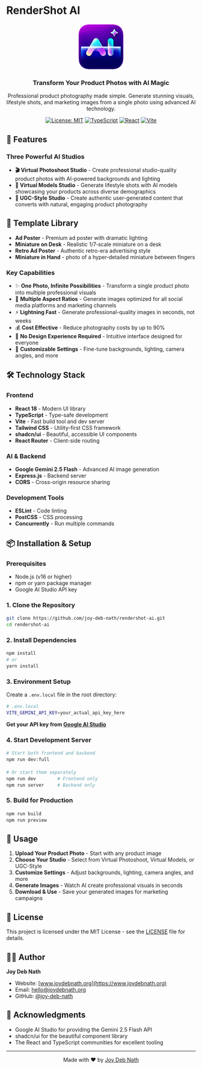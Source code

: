 # RenderShot AI

<div align="center">
  <img src="public/applogo.png" alt="RenderShot AI Logo" width="120" height="120">
  
  <h3>Transform Your Product Photos with AI Magic</h3>
  
  <p>Professional product photography made simple. Generate stunning visuals, lifestyle shots, and marketing images from a single photo using advanced AI technology.</p>
  
  [![License: MIT](https://img.shields.io/badge/License-MIT-yellow.svg)](https://opensource.org/licenses/MIT)
  [![TypeScript](https://img.shields.io/badge/TypeScript-007ACC?logo=typescript&logoColor=white)](https://www.typescriptlang.org/)
  [![React](https://img.shields.io/badge/React-20232A?logo=react&logoColor=61DAFB)](https://reactjs.org/)
  [![Vite](https://img.shields.io/badge/Vite-646CFF?logo=vite&logoColor=white)](https://vitejs.dev/)
</div>

## 🚀 Features

### Three Powerful AI Studios

- **🎬 Virtual Photoshoot Studio** - Create professional studio-quality product photos with AI-powered backgrounds and lighting
- **👥 Virtual Models Studio** - Generate lifestyle shots with AI models showcasing your products across diverse demographics
- **📱 UGC-Style Studio** - Create authentic user-generated content that converts with natural, engaging product photography

## 🎨 Template Library

- **Ad Poster** - Premium ad poster with dramatic lighting
- **Miniature on Desk** - Realistic 1/7‑scale miniature on a desk
- **Retro Ad Poster** - Authentic retro-era advertising style
- **Miniature in Hand** - photo of a hyper‑detailed miniature between fingers

### Key Capabilities

- ✨ **One Photo, Infinite Possibilities** - Transform a single product photo into multiple professional visuals
- 🎨 **Multiple Aspect Ratios** - Generate images optimized for all social media platforms and marketing channels
- ⚡ **Lightning Fast** - Generate professional-quality images in seconds, not weeks
- 💰 **Cost Effective** - Reduce photography costs by up to 90%
- 🎯 **No Design Experience Required** - Intuitive interface designed for everyone
- 🔧 **Customizable Settings** - Fine-tune backgrounds, lighting, camera angles, and more

## 🛠️ Technology Stack

### Frontend
- **React 18** - Modern UI library
- **TypeScript** - Type-safe development
- **Vite** - Fast build tool and dev server
- **Tailwind CSS** - Utility-first CSS framework
- **shadcn/ui** - Beautiful, accessible UI components
- **React Router** - Client-side routing

### AI & Backend
- **Google Gemini 2.5 Flash** - Advanced AI image generation
- **Express.js** - Backend server
- **CORS** - Cross-origin resource sharing

### Development Tools
- **ESLint** - Code linting
- **PostCSS** - CSS processing
- **Concurrently** - Run multiple commands

## 📦 Installation & Setup

### Prerequisites

- Node.js (v16 or higher)
- npm or yarn package manager
- Google AI Studio API key

### 1. Clone the Repository

```bash
git clone https://github.com/joy-deb-nath/rendershot-ai.git
cd rendershot-ai
```

### 2. Install Dependencies

```bash
npm install
# or
yarn install
```

### 3. Environment Setup

Create a `.env.local` file in the root directory:

```bash
# .env.local
VITE_GEMINI_API_KEY=your_actual_api_key_here
```

**Get your API key from [Google AI Studio](https://aistudio.google.com/app/apikey)**

### 4. Start Development Server

```bash
# Start both frontend and backend
npm run dev:full

# Or start them separately
npm run dev        # Frontend only
npm run server     # Backend only
```

### 5. Build for Production

```bash
npm run build
npm run preview
```

## 🎯 Usage

1. **Upload Your Product Photo** - Start with any product image
2. **Choose Your Studio** - Select from Virtual Photoshoot, Virtual Models, or UGC-Style
3. **Customize Settings** - Adjust backgrounds, lighting, camera angles, and more
4. **Generate Images** - Watch AI create professional visuals in seconds
5. **Download & Use** - Save your generated images for marketing campaigns


## 📄 License

This project is licensed under the MIT License - see the [LICENSE](LICENSE) file for details.

## 👨‍💻 Author

**Joy Deb Nath**
- Website: [www.joydebnath.org](https://www.joydebnath.org)
- Email: [hello@joydebnath.org](mailto:hello@joydebnath.org)
- GitHub: [@joy-deb-nath](https://github.com/joy-deb-nath)

## 🙏 Acknowledgments

- Google AI Studio for providing the Gemini 2.5 Flash API
- shadcn/ui for the beautiful component library
- The React and TypeScript communities for excellent tooling

---

<div align="center">
  <p>Made with ❤️ by <a href="https://www.joydebnath.org">Joy Deb Nath</a></p>
</div>



